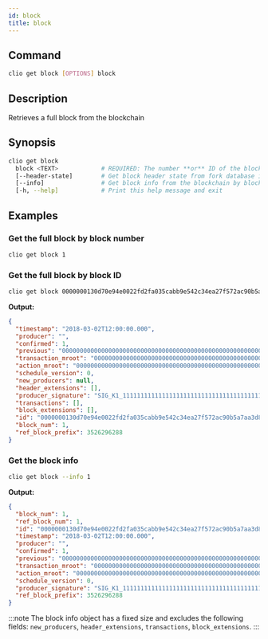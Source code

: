 ```yaml
---
id: block
title: block
---
```


## Command

```sh
clio get block [OPTIONS] block
```

## Description

Retrieves a full block from the blockchain

## Synopsis

```sh
clio get block
  block <TEXT>            # REQUIRED: The number **or** ID of the block to retrieve
  [--header-state]        # Get block header state from fork database instead
  [--info]                # Get block info from the blockchain by block num only
  [-h, --help]            # Print this help message and exit
```

## Examples

### Get the full block by block number

```sh
clio get block 1
```

### Get the full block by block ID

```sh
clio get block 0000000130d70e94e0022fd2fa035cabb9e542c34ea27f572ac90b5a7aa3d891
```

**Output:**

```json
{
  "timestamp": "2018-03-02T12:00:00.000",
  "producer": "",
  "confirmed": 1,
  "previous": "0000000000000000000000000000000000000000000000000000000000000000",
  "transaction_mroot": "0000000000000000000000000000000000000000000000000000000000000000",
  "action_mroot": "0000000000000000000000000000000000000000000000000000000000000000",
  "schedule_version": 0,
  "new_producers": null,
  "header_extensions": [],
  "producer_signature": "SIG_K1_111111111111111111111111111111111111111111111111111111111111111116uk5ne",
  "transactions": [],
  "block_extensions": [],
  "id": "0000000130d70e94e0022fd2fa035cabb9e542c34ea27f572ac90b5a7aa3d891",
  "block_num": 1,
  "ref_block_prefix": 3526296288
}
```

### Get the block info

```sh
clio get block --info 1
```

**Output:**

```json
{
  "block_num": 1,
  "ref_block_num": 1,
  "id": "0000000130d70e94e0022fd2fa035cabb9e542c34ea27f572ac90b5a7aa3d891",
  "timestamp": "2018-03-02T12:00:00.000",
  "producer": "",
  "confirmed": 1,
  "previous": "0000000000000000000000000000000000000000000000000000000000000000",
  "transaction_mroot": "0000000000000000000000000000000000000000000000000000000000000000",
  "action_mroot": "0000000000000000000000000000000000000000000000000000000000000000",
  "schedule_version": 0,
  "producer_signature": "SIG_K1_111111111111111111111111111111111111111111111111111111111111111116uk5ne",
  "ref_block_prefix": 3526296288
}
```

:::note
The block info object has a fixed size and excludes the following fields: `new_producers`, `header_extensions`, `transactions`, `block_extensions`.
:::
